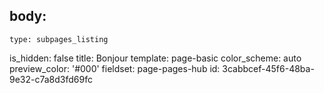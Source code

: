 body:
  -
    type: subpages_listing
is_hidden: false
title: Bonjour
template: page-basic
color_scheme: auto
preview_color: '#000'
fieldset: page-pages-hub
id: 3cabbcef-45f6-48ba-9e32-c7a8d3fd69fc
